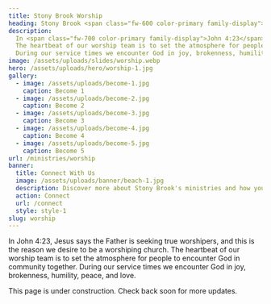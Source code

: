 ```yaml
---
title: Stony Brook Worship
heading: Stony Brook <span class="fw-600 color-primary family-display">Worship</span>
description:
  In <span class="fw-700 color-primary family-display">John 4:23</span>, Jesus says the Father is seeking true worshipers, and this is the reason we desire to be a worshiping church.
  The heartbeat of our worship team is to set the atmosphere for people to encounter God in community together.
  During our service times we encounter God in joy, brokenness, humility, peace, and love.
image: /assets/uploads/slides/worship.webp
hero: /assets/uploads/hero/worship-1.jpg
gallery:
  - image: /assets/uploads/become-1.jpg
    caption: Become 1
  - image: /assets/uploads/become-2.jpg
    caption: Become 2
  - image: /assets/uploads/become-3.jpg
    caption: Become 3
  - image: /assets/uploads/become-4.jpg
    caption: Become 4
  - image: /assets/uploads/become-5.jpg
    caption: Become 5
url: /ministries/worship
banner:
  title: Connect With Us
  image: /assets/uploads/banner/beach-1.jpg
  description: Discover more about Stony Brook's ministries and how you can get involved. Connect with us to join a group, serve, or give online.
  action: Connect
  url: /connect
  style: style-1
slug: worship
---
```


In <span class="fw-700 color-primary family-display">John 4:23</span>, Jesus says the Father is seeking true worshipers, and this is the reason we desire to be a worshiping church.
The heartbeat of our worship team is to set the atmosphere for people to encounter God in community together.
During our service times we encounter God in joy, brokenness, humility, peace, and love.

This page is <span class="fw-400 color-primary">under construction</span>.
Check back soon for more updates.
